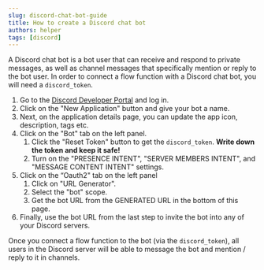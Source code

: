 ```yaml
---
slug: discord-chat-bot-guide
title: How to create a Discord chat bot
authors: helper
tags: [discord]
---
```


A Discord chat bot is a bot user that can receive and respond to private messages, as well as channel messages that specifically mention or reply to the bot user. In order to connect a flow function with a Discord chat bot, you will need a `discord_token`.

1. Go to the [Discord Developer Portal](https://discord.com/developers/applications) and log in.
2. Click on the "New Application" button and give your bot a name.
3. Next, on the application details page, you can update the app icon, description, tags etc.
4. Click on the "Bot" tab on the left panel.
    1. Click the "Reset Token" button to get the `discord_token`. **Write down the token and keep it safe!**
    2. Turn on the "PRESENCE INTENT", "SERVER MEMBERS INTENT", and "MESSAGE CONTENT INTENT" settings.
5. Click on the “Oauth2" tab on the left panel
    1. Click on "URL Generator".
    2. Select the "bot" scope.
    3. Get the bot URL from the GENERATED URL in the bottom of this page.
7. Finally, use the bot URL from the last step to invite the bot into any of your Discord servers. 

Once you connect a flow function to the bot (via the `discord_token`), all users in the Discord server will be able to message the bot and mention / reply to it in channels.
